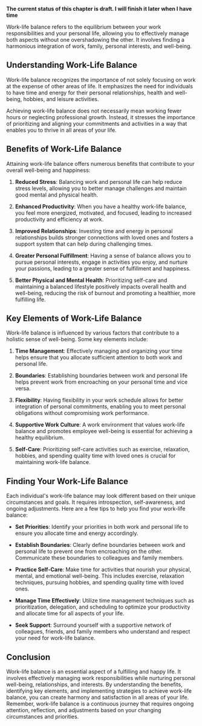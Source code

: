 **The current status of this chapter is draft. I will finish it later when I have time**

Work-life balance refers to the equilibrium between your work responsibilities and your personal life, allowing you to effectively manage both aspects without one overshadowing the other. It involves finding a harmonious integration of work, family, personal interests, and well-being.

**Understanding Work-Life Balance**
-----------------------------------

Work-life balance recognizes the importance of not solely focusing on work at the expense of other areas of life. It emphasizes the need for individuals to have time and energy for their personal relationships, health and well-being, hobbies, and leisure activities.

Achieving work-life balance does not necessarily mean working fewer hours or neglecting professional growth. Instead, it stresses the importance of prioritizing and aligning your commitments and activities in a way that enables you to thrive in all areas of your life.

**Benefits of Work-Life Balance**
---------------------------------

Attaining work-life balance offers numerous benefits that contribute to your overall well-being and happiness:

1. **Reduced Stress**: Balancing work and personal life can help reduce stress levels, allowing you to better manage challenges and maintain good mental and physical health.

2. **Enhanced Productivity**: When you have a healthy work-life balance, you feel more energized, motivated, and focused, leading to increased productivity and efficiency at work.

3. **Improved Relationships**: Investing time and energy in personal relationships builds stronger connections with loved ones and fosters a support system that can help during challenging times.

4. **Greater Personal Fulfillment**: Having a sense of balance allows you to pursue personal interests, engage in activities you enjoy, and nurture your passions, leading to a greater sense of fulfillment and happiness.

5. **Better Physical and Mental Health**: Prioritizing self-care and maintaining a balanced lifestyle positively impacts overall health and well-being, reducing the risk of burnout and promoting a healthier, more fulfilling life.

**Key Elements of Work-Life Balance**
-------------------------------------

Work-life balance is influenced by various factors that contribute to a holistic sense of well-being. Some key elements include:

1. **Time Management**: Effectively managing and organizing your time helps ensure that you allocate sufficient attention to both work and personal life.

2. **Boundaries**: Establishing boundaries between work and personal life helps prevent work from encroaching on your personal time and vice versa.

3. **Flexibility**: Having flexibility in your work schedule allows for better integration of personal commitments, enabling you to meet personal obligations without compromising work performance.

4. **Supportive Work Culture**: A work environment that values work-life balance and promotes employee well-being is essential for achieving a healthy equilibrium.

5. **Self-Care**: Prioritizing self-care activities such as exercise, relaxation, hobbies, and spending quality time with loved ones is crucial for maintaining work-life balance.

**Finding Your Work-Life Balance**
----------------------------------

Each individual's work-life balance may look different based on their unique circumstances and goals. It requires introspection, self-awareness, and ongoing adjustments. Here are a few tips to help you find your work-life balance:

* **Set Priorities**: Identify your priorities in both work and personal life to ensure you allocate time and energy accordingly.

* **Establish Boundaries**: Clearly define boundaries between work and personal life to prevent one from encroaching on the other. Communicate these boundaries to colleagues and family members.

* **Practice Self-Care**: Make time for activities that nourish your physical, mental, and emotional well-being. This includes exercise, relaxation techniques, pursuing hobbies, and spending quality time with loved ones.

* **Manage Time Effectively**: Utilize time management techniques such as prioritization, delegation, and scheduling to optimize your productivity and allocate time for all aspects of your life.

* **Seek Support**: Surround yourself with a supportive network of colleagues, friends, and family members who understand and respect your need for work-life balance.

**Conclusion**
--------------

Work-life balance is an essential aspect of a fulfilling and happy life. It involves effectively managing work responsibilities while nurturing personal well-being, relationships, and interests. By understanding the benefits, identifying key elements, and implementing strategies to achieve work-life balance, you can create harmony and satisfaction in all areas of your life. Remember, work-life balance is a continuous journey that requires ongoing attention, reflection, and adjustments based on your changing circumstances and priorities.
